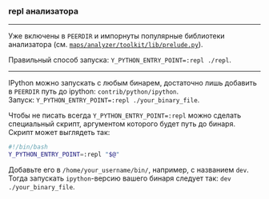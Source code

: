 ### repl анализатора
---
Уже включены в `PEERDIR` и импорнуты популярные библиотеки анализатора (см. [`maps/analyzer/toolkit/lib/prelude.py`](../lib/prelude.py)).

Правильный способ запуска: `Y_PYTHON_ENTRY_POINT=:repl ./repl`.

---

IPython можно запускать с любым бинарем, достаточно лишь добавить в `PEERDIR` путь до ipython: `contrib/python/ipython`.<br>
Запуск: `Y_PYTHON_ENTRY_POINT=:repl ./your_binary_file`.

Чтобы не писать всегда `Y_PYTHON_ENTRY_POINT=:repl` можно сделать специальный скрипт, аргументом которого будет путь до бинаря.
Скрипт может выглядеть так:
```bash
#!/bin/bash
Y_PYTHON_ENTRY_POINT=:repl "$@"
```
Добавьте его в `/home/your_username/bin/`, например, с названием `dev`.<br>
Тогда запускать `ipython`-версию вашего бинаря следует так: `dev ./your_binary_file`.

